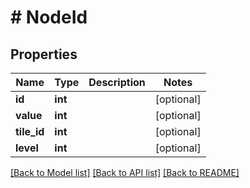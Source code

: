 # # NodeId

## Properties

Name | Type | Description | Notes
------------ | ------------- | ------------- | -------------
**id** | **int** |  | [optional]
**value** | **int** |  | [optional]
**tile_id** | **int** |  | [optional]
**level** | **int** |  | [optional]

[[Back to Model list]](../../README.md#models) [[Back to API list]](../../README.md#endpoints) [[Back to README]](../../README.md)
